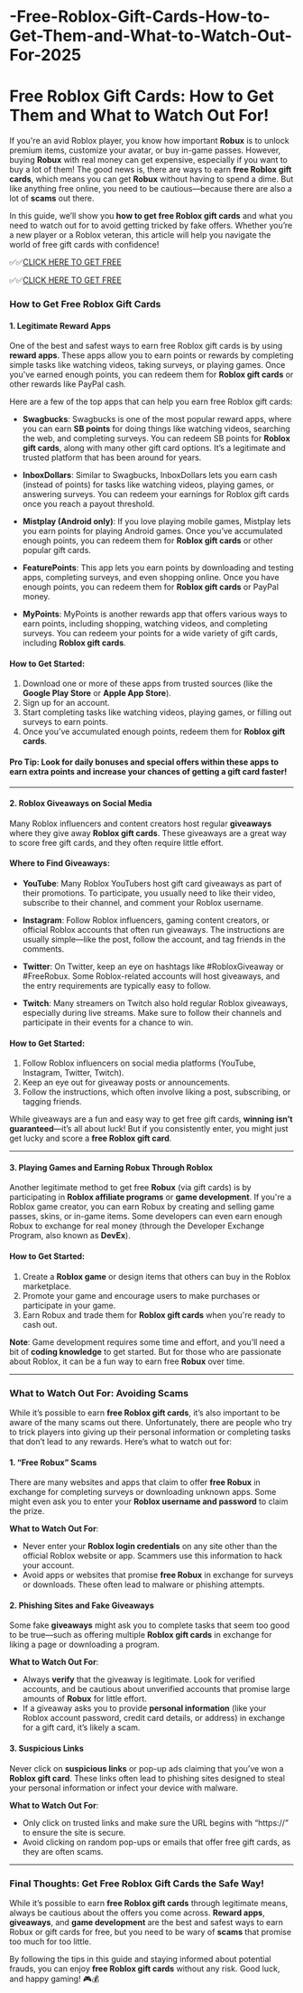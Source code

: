 # -Free-Roblox-Gift-Cards-How-to-Get-Them-and-What-to-Watch-Out-For-2025

# Free Roblox Gift Cards: How to Get Them and What to Watch Out For!

If you're an avid Roblox player, you know how important **Robux** is to unlock premium items, customize your avatar, or buy in-game passes. However, buying **Robux** with real money can get expensive, especially if you want to buy a lot of them! The good news is, there are ways to earn **free Roblox gift cards**, which means you can get **Robux** without having to spend a dime. But like anything free online, you need to be cautious—because there are also a lot of **scams** out there.

In this guide, we’ll show you **how to get free Roblox gift cards** and what you need to watch out for to avoid getting tricked by fake offers. Whether you’re a new player or a Roblox veteran, this article will help you navigate the world of free gift cards with confidence!

✅✅[CLICK HERE TO GET FREE](https://tinyurl.com/ycy7cnvj)

✅✅[CLICK HERE TO GET FREE](https://tinyurl.com/ycy7cnvj)

### **How to Get Free Roblox Gift Cards**

#### 1. **Legitimate Reward Apps**
One of the best and safest ways to earn free Roblox gift cards is by using **reward apps**. These apps allow you to earn points or rewards by completing simple tasks like watching videos, taking surveys, or playing games. Once you've earned enough points, you can redeem them for **Roblox gift cards** or other rewards like PayPal cash.

Here are a few of the top apps that can help you earn free Roblox gift cards:

- **Swagbucks**: Swagbucks is one of the most popular reward apps, where you can earn **SB points** for doing things like watching videos, searching the web, and completing surveys. You can redeem SB points for **Roblox gift cards**, along with many other gift card options. It’s a legitimate and trusted platform that has been around for years.
  
- **InboxDollars**: Similar to Swagbucks, InboxDollars lets you earn cash (instead of points) for tasks like watching videos, playing games, or answering surveys. You can redeem your earnings for Roblox gift cards once you reach a payout threshold.

- **Mistplay (Android only)**: If you love playing mobile games, Mistplay lets you earn points for playing Android games. Once you’ve accumulated enough points, you can redeem them for **Roblox gift cards** or other popular gift cards.

- **FeaturePoints**: This app lets you earn points by downloading and testing apps, completing surveys, and even shopping online. Once you have enough points, you can redeem them for **Roblox gift cards** or PayPal money.

- **MyPoints**: MyPoints is another rewards app that offers various ways to earn points, including shopping, watching videos, and completing surveys. You can redeem your points for a wide variety of gift cards, including **Roblox gift cards**.

#### **How to Get Started**:
1. Download one or more of these apps from trusted sources (like the **Google Play Store** or **Apple App Store**).
2. Sign up for an account.
3. Start completing tasks like watching videos, playing games, or filling out surveys to earn points.
4. Once you’ve accumulated enough points, redeem them for **Roblox gift cards**.

#### **Pro Tip**: Look for **daily bonuses** and **special offers** within these apps to earn extra points and increase your chances of getting a gift card faster!

---

#### 2. **Roblox Giveaways on Social Media**
Many Roblox influencers and content creators host regular **giveaways** where they give away **Roblox gift cards**. These giveaways are a great way to score free gift cards, and they often require little effort.

#### **Where to Find Giveaways**:
- **YouTube**: Many Roblox YouTubers host gift card giveaways as part of their promotions. To participate, you usually need to like their video, subscribe to their channel, and comment your Roblox username.
  
- **Instagram**: Follow Roblox influencers, gaming content creators, or official Roblox accounts that often run giveaways. The instructions are usually simple—like the post, follow the account, and tag friends in the comments.

- **Twitter**: On Twitter, keep an eye on hashtags like #RobloxGiveaway or #FreeRobux. Some Roblox-related accounts will host giveaways, and the entry requirements are typically easy to follow.

- **Twitch**: Many streamers on Twitch also hold regular Roblox giveaways, especially during live streams. Make sure to follow their channels and participate in their events for a chance to win.

#### **How to Get Started**:
1. Follow Roblox influencers on social media platforms (YouTube, Instagram, Twitter, Twitch).
2. Keep an eye out for giveaway posts or announcements.
3. Follow the instructions, which often involve liking a post, subscribing, or tagging friends.

While giveaways are a fun and easy way to get free gift cards, **winning isn’t guaranteed**—it’s all about luck! But if you consistently enter, you might just get lucky and score a **free Roblox gift card**.

---

#### 3. **Playing Games and Earning Robux Through Roblox**
Another legitimate method to get free **Robux** (via gift cards) is by participating in **Roblox affiliate programs** or **game development**. If you're a Roblox game creator, you can earn Robux by creating and selling game passes, skins, or in-game items. Some developers can even earn enough Robux to exchange for real money (through the Developer Exchange Program, also known as **DevEx**).

#### How to Get Started:
1. Create a **Roblox game** or design items that others can buy in the Roblox marketplace.
2. Promote your game and encourage users to make purchases or participate in your game.
3. Earn Robux and trade them for **Roblox gift cards** when you're ready to cash out.

**Note**: Game development requires some time and effort, and you’ll need a bit of **coding knowledge** to get started. But for those who are passionate about Roblox, it can be a fun way to earn free **Robux** over time.

---

### **What to Watch Out For: Avoiding Scams**

While it’s possible to earn **free Roblox gift cards**, it’s also important to be aware of the many scams out there. Unfortunately, there are people who try to trick players into giving up their personal information or completing tasks that don’t lead to any rewards. Here’s what to watch out for:

#### 1. **“Free Robux” Scams**
There are many websites and apps that claim to offer **free Robux** in exchange for completing surveys or downloading unknown apps. Some might even ask you to enter your **Roblox username and password** to claim the prize. 

**What to Watch Out For**:
- Never enter your **Roblox login credentials** on any site other than the official Roblox website or app. Scammers use this information to hack your account.
- Avoid apps or websites that promise **free Robux** in exchange for surveys or downloads. These often lead to malware or phishing attempts.

#### 2. **Phishing Sites and Fake Giveaways**
Some fake **giveaways** might ask you to complete tasks that seem too good to be true—such as offering multiple **Roblox gift cards** in exchange for liking a page or downloading a program.

**What to Watch Out For**:
- Always **verify** that the giveaway is legitimate. Look for verified accounts, and be cautious about unverified accounts that promise large amounts of **Robux** for little effort.
- If a giveaway asks you to provide **personal information** (like your Roblox account password, credit card details, or address) in exchange for a gift card, it’s likely a scam.

#### 3. **Suspicious Links**
Never click on **suspicious links** or pop-up ads claiming that you’ve won a **Roblox gift card**. These links often lead to phishing sites designed to steal your personal information or infect your device with malware.

**What to Watch Out For**:
- Only click on trusted links and make sure the URL begins with “https://” to ensure the site is secure.
- Avoid clicking on random pop-ups or emails that offer free gift cards, as they are often scams.

---

### **Final Thoughts: Get Free Roblox Gift Cards the Safe Way!**

While it’s possible to earn **free Roblox gift cards** through legitimate means, always be cautious about the offers you come across. **Reward apps**, **giveaways**, and **game development** are the best and safest ways to earn Robux or gift cards for free, but you need to be wary of **scams** that promise too much for too little.

By following the tips in this guide and staying informed about potential frauds, you can enjoy **free Roblox gift cards** without any risk. Good luck, and happy gaming! 🎮💰
